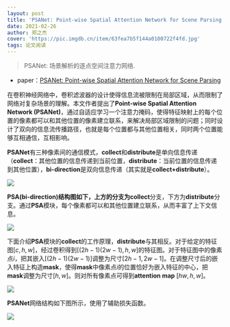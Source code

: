 ```yaml
---
layout: post
title: 'PSANet: Point-wise Spatial Attention Network for Scene Parsing'
date: 2021-02-26
author: 郑之杰
cover: 'https://pic.imgdb.cn/item/63fea7b5f144a0100722f4fd.jpg'
tags: 论文阅读
---
```


> PSANet: 场景解析的逐点空间注意力网络.

- paper：[PSANet: Point-wise Spatial Attention Network for Scene Parsing](https://hszhao.github.io/projects/psanet/)

在卷积神经网络中，卷积滤波器的设计使得信息流被限制在局部区域，从而限制了网络对复杂场景的理解。本文作者提出了**Point-wise Spatial Attention Network (PSANet)**，通过自适应学习一个注意力掩码，使得特征映射上的每个位置的像素都可以和其他位置的像素建立联系，来解决局部区域限制的问题；同时设计了双向的信息流传播路径，也就是每个位置都与其他位置相关，同时两个位置能够互相通信，互相影响。

**PSANet**有三种像素间的通信模式，**collect**和**distribute**是单向信息传递（**collect**：其他位置的信息传递到当前位置，**distribute**：当前位置的信息传递到其他位置），**bi-direction**是双向信息传递（其实就是**collect+distribute**）。

![](https://pic.imgdb.cn/item/63fea971f144a0100725067c.jpg)

**PSA(bi-direction)**结构图如下，上方的分支为**collect**分支，下方为**distribute**分支。通过**PSA**模块，每个像素都可以和其他位置建立联系，从而丰富了上下文信息。

![](https://pic.imgdb.cn/item/63fea9def144a01007258fcf.jpg)

下面介绍**PSA**模块的**collect**的工作原理，**distribute**与其相反。对于给定的特征图$[c,h,w]$，经过卷积得到$[(2h-1)(2w-1),h,w]$的特征图。对于特征图中的像素点$i$，把其嵌入$[(2h-1)(2w-1)]$调整为尺寸$[2h-1,2w-1]$。在调整尺寸后的嵌入特征上构造**mask**，使得**mask**中像素点$i$的位置恰好为嵌入特征的中心，把**mask**调整为尺寸$[h,w]$。则对所有像素点可得到**attention map** $[hw,h,w]$。

![](https://pic.imgdb.cn/item/63feac66f144a010072acbec.jpg)

**PSANet**网络结构如下图所示，使用了辅助损失函数。

![](https://pic.imgdb.cn/item/63feac83f144a010072b1d57.jpg)
